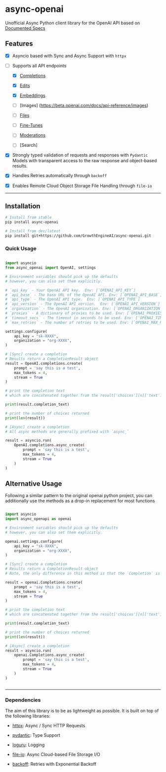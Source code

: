 # async-openai
 Unofficial Async Python client library for the OpenAI API based on [Documented Specs](https://beta.openai.com/docs/api-reference/making-requests)

## Features

- [x] Asyncio based with Sync and Async Support with `httpx`

- [ ] Supports all API endpoints

    - [x] [Completions](https://beta.openai.com/docs/api-reference/completions)
    
    - [x] [Edits](https://beta.openai.com/docs/api-reference/edits)
    
    - [x] [Embeddings](https://beta.openai.com/docs/api-reference/embeddings)

    - [ ] [Images] (https://beta.openai.com/docs/api-reference/images)

    - [ ] [Files](https://beta.openai.com/docs/api-reference/files)

    - [ ] [Fine-Tunes](https://beta.openai.com/docs/api-reference/fine-tunes)

    - [ ] [Moderations](https://beta.openai.com/docs/api-reference/moderations)

    - [ ] [Search]

- [x] Strongly typed validation of requests and responses with `Pydantic` Models with transparent 
    access to the raw response and object-based results.

- [x] Handles Retries automatically through `backoff`

- [x] Enables Remote Cloud Object Storage File Handling through `file-io`

---
 
## Installation

```bash
# Install from stable
pip install async-openai

# Install from dev/latest
pip install git+https://github.com/GrowthEngineAI/async-openai.git

```

### Quick Usage

```python

import asyncio
from async_openai import OpenAI, settings

# Environment variables should pick up the defaults
# however, you can also set them explicitly.

# `api_key` - Your OpenAI API key.  Env: [`OPENAI_API_KEY`]
# `api_base` - The base URL of the OpenAI API. Env: [`OPENAI_API_BASE`]
# `api_type` - The OpenAI API type.  Env: [`OPENAI_API_TYPE`]
# `api_version` - The OpenAI API version.  Env: [`OPENAI_API_VERSION`]
# `organization` - The OpenAI organization. Env: [`OPENAI_ORGANIZATION`]
# `proxies` - A dictionary of proxies to be used. Env: [`OPENAI_PROXIES`]
# `timeout_secs` - The timeout in seconds to be used. Env: [`OPENAI_TIMEOUT_SECS`]
# `max_retries` - The number of retries to be used. Env: [`OPENAI_MAX_RETRIES`]

settings.configure(
    api_key = "sk-XXXX",
    organization = "org-XXXX",
)

# [Sync] create a completion
# Results return a CompletionResult object
result = OpenAI.completions.create(
    prompt = 'say this is a test',
    max_tokens = 4,
    stream = True
)

# print the completion text
# which are concatenated together from the result['choices'][n]['text']

print(result.completion_text)

# print the number of choices returned
print(len(result))

# [Async] create a completion
# All async methods are generally prefixed with `async_`

result = asyncio.run(
    OpenAI.completions.async_create(
        prompt = 'say this is a test',
        max_tokens = 4,
        stream = True
    )
)

```

## Alternative Usage

Following a similar pattern to the original openai python project, you can additionally use the methods as a drop-in replacement for most functions

```python

import asyncio
import async_openapi as openai

# Environment variables should pick up the defaults
# however, you can also set them explicitly.

openai.settings.configure(
    api_key = "sk-XXXX",
    organization = "org-XXXX",
)

# [Sync] create a completion
# Results return a CompletionResult object
# Note, the only difference in this method is that the `Completion` is capitalized to match the OpenAI API

result = openai.Completions.create(
    prompt = 'say this is a test',
    max_tokens = 4,
    stream = True
)

# print the completion text
# which are concatenated together from the result['choices'][n]['text']

print(result.completion_text)

# print the number of choices returned
print(len(result))

# [Async] create a completion
result = asyncio.run(
    openai.Completions.async_create(
        prompt = 'say this is a test',
        max_tokens = 4,
        stream = True
    )
)



```

---

### Dependencies

The aim of this library is to be as lightweight as possible. It is built on top of the following libraries:

- [httpx](https://www.python-httpx.org/): Async / Sync HTTP Requests

- [pydantic](https://pydantic-docs.helpmanual.io/): Type Support

- [loguru](https://github.com/Delgan/loguru): Logging

- [file-io](https://github.com/trisongz/file-io): Async Cloud-based File Storage I/O

- [backoff](https://github.com/litl/backoff): Retries with Exponential Backoff


